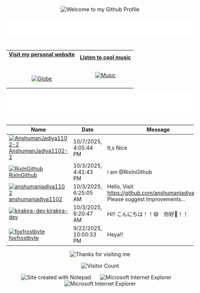 <!-- "Hero" Header -->
<div align="center">
  <img src="https://github.com/BrunnerLivio/brunnerlivio/blob/master/images/welcome.png?raw=true" style="max-width: 100%;" alt="Welcome to my Github Profile" />
  <br />
  <br />
  <img height="50" alt="My Name is Livio and I like Node.js" src="images/personal_note.svg" />
  <br />
  <br />

</div>

<!-- Social -->
<table width="100%" align="center">
<tr>
<td align="center">
<a href="https://brunnerliv.io">
<strong>Visit my personal website </strong>
<br />
<br />
<br />

<p>

<img alt="Globe" height="80" src="images/globe.gif">
</a>
</p>

</td>


<td align="center">
<a href="https://www.youtube.com/watch?v=3YxaaGgTQYM&ab_channel=EvanescenceVEVO">
<strong>Listen to cool music</strong>
<br />
<br />


<p>
<img height="100" alt="Music" src="images/music.gif"> 
</a>
</p>

</td>
</tr>
</table>

<div align="center">
<a href="https://github.com/BrunnerLivio/brunnerlivio/issues/62#issuecomment-new"><img src="images/guestbook.svg"></a> 
</div>

<!-- Guestbook -->
| Name | Date | Message |
|---|---|---|
| <a href="https://github.com/AnshumanJadiya1102-2"><img width="24" src="https://avatars.githubusercontent.com/u/229737245?s=24&u=42acef0930af7a6f6ca8ef9d98f07c878573373a&v=4" alt="AnshumanJadiya1102-2" /> AnshumanJadiya1102-2</a> |10/7/2025, 4:05:44 PM|It,s Nice|
| <a href="https://github.com/RixInGithub"><img width="24" src="https://avatars.githubusercontent.com/u/87478581?s=24&u=8c3395853dbe6352ce04bc223a26f94576fe8a0e&v=4" alt="RixInGithub" /> RixInGithub</a> |10/3/2025, 4:41:43 PM|i am @RixInGithub|
| <a href="https://github.com/anshumanjadiya1102"><img width="24" src="https://avatars.githubusercontent.com/u/225169841?s=24&u=5282c59b24c18e0e2672c2ff79bcf67b6dc3c5c1&v=4" alt="anshumanjadiya1102" /> anshumanjadiya1102</a> |10/3/2025, 6:25:05 AM|Hello, Visit https://github.com/anshumanjadiya1102. Please suggest Improvements...|
| <a href="https://github.com/kirakira-dev"><img width="24" src="https://avatars.githubusercontent.com/u/201024996?s=24&u=55f069aec161c60ff135446f5a98bdc46e3204bd&v=4" alt="kirakira-dev" /> kirakira-dev</a> |10/3/2025, 6:20:47 AM|Hi!! こんにちは！！😄　你好👋！！|
| <a href="https://github.com/foxfrostbyte"><img width="24" src="https://avatars.githubusercontent.com/u/98986354?s=24&u=a241b6bbbef628d37a0c44b0981141204ff130b9&v=4" alt="foxfrostbyte" /> foxfrostbyte</a> |9/22/2025, 10:00:33 PM|Heya!!|
<!-- /Guestbook -->

<!-- Footer -->

<div align="center">

<img height="120" alt="Thanks for visiting me" width="100%" src="https://raw.githubusercontent.com/BrunnerLivio/brunnerlivio/master/images/marquee.svg" />
<br />

![Visitor Count](https://profile-counter.glitch.me/brunnerlivio/count.svg)


<img src="https://raw.githubusercontent.com/BrunnerLivio/brunnerlivio/master/images/notepad.gif" alt="Site created with Notepad" height="30" />
<!-- "margin-right: whatever;" -->
<span>&nbsp;&nbsp;&nbsp;&nbsp;</span>  
<img src="https://raw.githubusercontent.com/BrunnerLivio/brunnerlivio/master/images/ie_logo.gif" alt="Microsoft Internet Explorer" />
<span>&nbsp;&nbsp;&nbsp;&nbsp;</span>  
<img src="https://raw.githubusercontent.com/BrunnerLivio/brunnerlivio/master/images/noframes.gif" alt="Microsoft Internet Explorer" />

</div>

